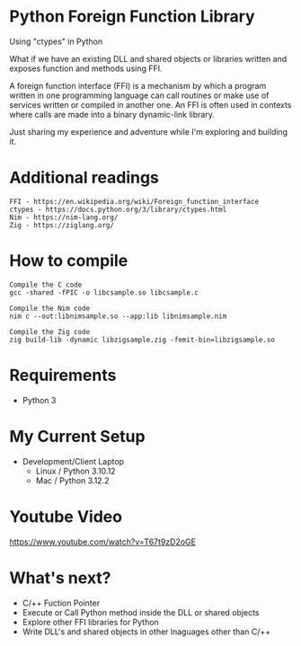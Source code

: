 # Python Foreign Function Library
Using "ctypes" in Python

What if we have an existing DLL and shared objects or libraries written and exposes function and methods using FFI.

A foreign function interface (FFI) is a mechanism by which a program written in one programming language can call routines or make use of services written or compiled in another one. An FFI is often used in contexts where calls are made into a binary dynamic-link library.

Just sharing my experience and adventure while I'm exploring and building it.

# Additional readings

    FFI - https://en.wikipedia.org/wiki/Foreign_function_interface
    ctypes - https://docs.python.org/3/library/ctypes.html
    Nim - https://nim-lang.org/
    Zig - https://ziglang.org/

# How to compile

```
Compile the C code
gcc -shared -fPIC -o libcsample.so libcsample.c

Compile the Nim code
nim c --out:libnimsample.so --app:lib libnimsample.nim

Compile the Zig code
zig build-lib -dynamic libzigsample.zig -femit-bin=libzigsample.so
```


# Requirements

* Python 3

# My Current Setup

 - Development/Client Laptop
	 - Linux / Python 3.10.12
	 - Mac / Python 3.12.2

# Youtube Video
https://www.youtube.com/watch?v=T67t9zD2oGE

# What's next?

 - C/++ Fuction Pointer 
 - Execute or Call Python method inside the DLL or shared objects
 - Explore other FFI libraries for Python
 - Write DLL's and shared objects in other lnaguages other than C/++

